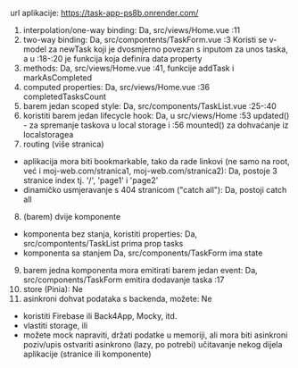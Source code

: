 url aplikacije: https://task-app-ps8b.onrender.com/

1. interpolation/one-way binding:
	Da, src/views/Home.vue :11
2. two-way binding:
	Da, src/compontents/TaskForm.vue :3 Koristi se v-model za newTask koji je dvosmjerno povezan s inputom za unos taska, a u :18-:20 je funkcija koja definira data property
3. methods:
	Da, src/views/Home.vue :41, funkcije addTask i markAsCompleted
4. computed properties:
	Da, src/views/Home.vue :36 completedTasksCount
5. barem jedan scoped style:
	Da, src/components/TaskList.vue :25-:40
6. koristiti barem jedan lifecycle hook:
	Da, u src/views/Home :53 updated() - za spremanje taskova u local storage i :56 mounted() za dohvaćanje iz localstoragea
7. routing (više stranica)
  - aplikacija mora biti bookmarkable, tako da rade linkovi (ne samo na root, već i moj-web.com/stranica1, moj-web.com/stranica2):
		Da, postoje 3 stranice index tj. '/', 'page1' i 'page2'
  - dinamičko usmjeravanje s 404 stranicom ("catch all"):
		Da, postoji catch all
8. (barem) dvije komponente
 - komponenta bez stanja, koristiti properties:
		Da, src/compontents/TaskList prima prop tasks
 - komponenta sa stanjem
 		Da, src/components/TaskForm ima state
9. barem jedna komponenta mora emitirati barem jedan event:
	Da, src/components/TaskForm emitira dodavanje taska :17
10. store (Pinia):
	Ne
11. asinkroni dohvat podataka s backenda, možete:
	Ne
- koristiti Firebase ili Back4App, Mocky, itd.
- vlastiti storage, ili
- možete mock napraviti, držati podatke u memoriji, ali mora biti asinkroni poziv/upis
ostvariti asinkrono (lazy, po potrebi) učitavanje nekog dijela aplikacije (stranice ili komponente)
